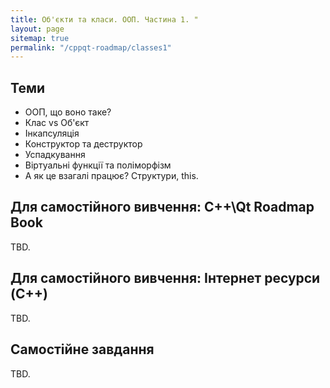```yaml
---
title: Об'єкти та класи. ООП. Частина 1. "
layout: page
sitemap: true
permalink: "/cppqt-roadmap/classes1"
---
```


## Теми
* ООП, що воно таке?
* Клас vs Об'єкт
* Інкапсуляція
* Конструктор та деструктор
* Успадкування
* Віртуальні функції та поліморфізм
* А як це взагалі працює? Структури, this. 


## Для самостійного вивчення: C++\Qt Roadmap Book
TBD.

## Для самостійного вивчення: Інтернет ресурси (C++)
TBD.

## Самостійне завдання
TBD.
